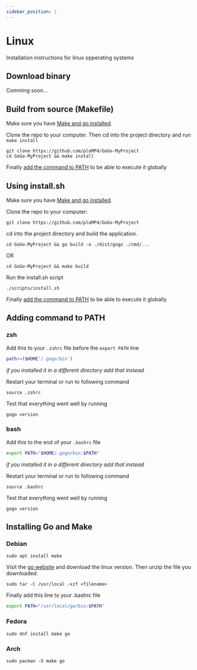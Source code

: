 ```yaml
---
sidebar_position: 1
---
```


# Linux

Installation instructions for linux opperating systems

## Download binary

Comming soon...

## Build from source (Makefile)

Make sure you have [Make and go installed](#installing-go-and-make).

Clone the repo to your computer. Then cd into the project directory and run `make install`

```
git clone https://github.com/ploMP4/GoGo-MyProject
cd GoGo-MyProject && make install
```

Finally [add the command to PATH](#add-command-to-path) to be able to execute it globally

## Using install.sh 

Make sure you have [Make and go installed](#installing-go-and-make).

Clone the repo to your computer:

```
git clone https://github.com/ploMP4/GoGo-MyProject
```

cd into the project directory and build the application.

```
cd GoGo-MyProject && go build -o ./dist/gogo ./cmd/...
```

OR

```
cd GoGo-MyProject && make build
```

Run the install.sh script

```
./scripts/install.sh
```

Finally [add the command to PATH](#add-command-to-path) to be able to execute it globally

## Adding command to PATH

### zsh

Add this to your `.zshrc` file before the `export PATH` line

```bash
path+=($HOME'/.gogo/bin')
```

_if you installed it in a different directory add that instead_

Restart your terminal or run to following command

```
source .zshrc
```

Test that everything went well by running

```
gogo version
```

### bash

Add this to the end of your `.bashrc` file

```bash
export PATH="$HOME/.gogo/bin:$PATH"
```

_if you installed it in a different directory add that instead_

Restart your terminal or run to following command

```
source .bashrc
```

Test that everything went well by running

```
gogo version
```

## Installing Go and Make

### Debian

```
sudo apt install make
```

Visit the [go website](https://go.dev/dl/) and download the linux version.
Then unzip the file you downloaded.

```
sudo tar -C /usr/local -xzf <filename>
```

Finally add this line to your .bashrc file

```bash
export PATH="/usr/local/go/bin:$PATH"
```

### Fedora

```
sudo dnf install make go
```

### Arch

```
sudo pacman -S make go
```
